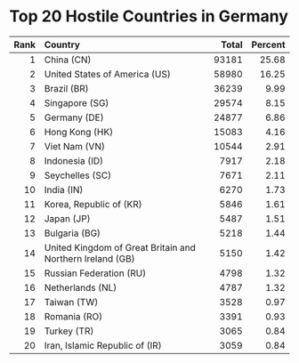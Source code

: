 # Top 20 Hostile Countries in Germany

| Rank | Country | Total | Percent |
| ---: | :------ | ----: | ------: |
| 1 | China (CN) | 93181 | 25.68 |
| 2 | United States of America (US) | 58980 | 16.25 |
| 3 | Brazil (BR) | 36239 | 9.99 |
| 4 | Singapore (SG) | 29574 | 8.15 |
| 5 | Germany (DE) | 24877 | 6.86 |
| 6 | Hong Kong (HK) | 15083 | 4.16 |
| 7 | Viet Nam (VN) | 10544 | 2.91 |
| 8 | Indonesia (ID) | 7917 | 2.18 |
| 9 | Seychelles (SC) | 7671 | 2.11 |
| 10 | India (IN) | 6270 | 1.73 |
| 11 | Korea, Republic of (KR) | 5846 | 1.61 |
| 12 | Japan (JP) | 5487 | 1.51 |
| 13 | Bulgaria (BG) | 5218 | 1.44 |
| 14 | United Kingdom of Great Britain and Northern Ireland (GB) | 5150 | 1.42 |
| 15 | Russian Federation (RU) | 4798 | 1.32 |
| 16 | Netherlands (NL) | 4787 | 1.32 |
| 17 | Taiwan (TW) | 3528 | 0.97 |
| 18 | Romania (RO) | 3391 | 0.93 |
| 19 | Turkey (TR) | 3065 | 0.84 |
| 20 | Iran, Islamic Republic of (IR) | 3059 | 0.84 |
